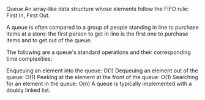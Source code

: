 Queue
An array-like data structure whose elements follow the FIFO rule: First In, First Out.

A queue is often compared to a group of people standing in line to purchase items at a store: the first person to get in line is the first one to purchase items and to get out of the queue.

The following are a queue's standard operations and their corresponding time complexities:

Enqueuing an element into the queue: O(1)
Dequeuing an element out of the queue: O(1)
Peeking at the element at the front of the queue: O(1)
Searching for an element in the queue: O(n)
A queue is typically implemented with a doubly linked list.